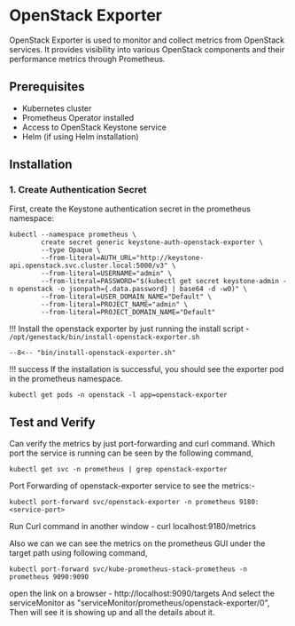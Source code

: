 # OpenStack Exporter

OpenStack Exporter is used to monitor and collect metrics from OpenStack services. It provides visibility into various OpenStack components and their performance metrics through Prometheus.

## Prerequisites

- Kubernetes cluster
- Prometheus Operator installed
- Access to OpenStack Keystone service
- Helm (if using Helm installation)

## Installation

### 1. Create Authentication Secret

First, create the Keystone authentication secret in the prometheus namespace:

```shell
kubectl --namespace prometheus \
        create secret generic keystone-auth-openstack-exporter \
        --type Opaque \
        --from-literal=AUTH_URL="http://keystone-api.openstack.svc.cluster.local:5000/v3" \
        --from-literal=USERNAME="admin" \
        --from-literal=PASSWORD="$(kubectl get secret keystone-admin -n openstack -o jsonpath={.data.password} | base64 -d -w0)" \
        --from-literal=USER_DOMAIN_NAME="Default" \
        --from-literal=PROJECT_NAME="admin" \
        --from-literal=PROJECT_DOMAIN_NAME="Default"
```

!!! Install the openstack exporter by just running the install script - `/opt/genestack/bin/install-openstack-exporter.sh`
```shell
--8<-- "bin/install-openstack-exporter.sh"
```

!!! success
If the installation is successful, you should see the exporter pod in the prometheus namespace.

``` shell
kubectl get pods -n openstack -l app=openstack-exporter
```

## Test and Verify
Can verify the metrics by just port-forwarding and curl command.
Which port the service is running can be seen by the following command,
```shell
kubectl get svc -n prometheus | grep openstack-exporter
```

Port Forwarding of openstack-exporter service to see the metrics:-
``` shell
kubectl port-forward svc/openstack-exporter -n prometheus 9180:<service-port>
```
Run Curl command in another window - curl localhost:9180/metrics


Also we can we can see the metrics on the prometheus GUI under the target path using following command,

```shell
kubectl port-forward svc/kube-prometheus-stack-prometheus -n prometheus 9090:9090
```

open the link on a browser - http://localhost:9090/targets
And select the serviceMonitor as "serviceMonitor/prometheus/openstack-exporter/0", Then will see it is showing up and all the details about it.

